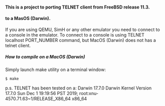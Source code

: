 #### This is a project to porting TELNET client from FreeBSD release 11.3.
#### to a MasOS (Darwin).

If you are using QEMU, SimH or any other emulator you need to connect to a console in the emulator.
To connect to a console is using TELNET localhost PORT_NUMBER command,
but MacOS (Darwin) does not has a telnet client.

##### How to compile on a MacOS (Darwin)
Simply launch make utility on a terminal window:
```
$ make
```

p.s.
TELNET has been tested on a:
Darwin 17.7.0 Darwin Kernel Version 17.7.0
Sun Dec  1 19:19:56 PST 2019; root:xnu-4570.71.63~1/RELEASE_X86_64 x86_64

